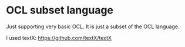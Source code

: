 # OCL subset language
Just supporting very basic OCL. It is just a subset of the OCL language.

I used textX:
https://github.com/textX/textX